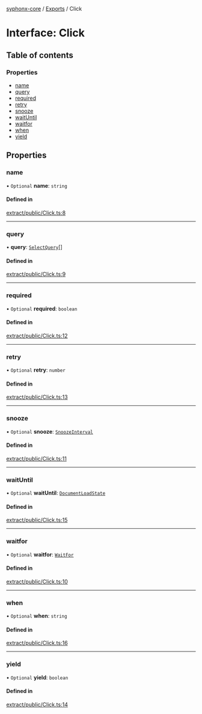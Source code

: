 [syphonx-core](../README.md) / [Exports](../modules.md) / Click

# Interface: Click

## Table of contents

### Properties

- [name](Click.md#name)
- [query](Click.md#query)
- [required](Click.md#required)
- [retry](Click.md#retry)
- [snooze](Click.md#snooze)
- [waitUntil](Click.md#waituntil)
- [waitfor](Click.md#waitfor)
- [when](Click.md#when)
- [yield](Click.md#yield)

## Properties

### name

• `Optional` **name**: `string`

#### Defined in

[extract/public/Click.ts:8](https://github.com/dtempx/syphonx-core/blob/e4f4a4f/extract/public/Click.ts#L8)

___

### query

• **query**: [`SelectQuery`](../modules.md#selectquery)[]

#### Defined in

[extract/public/Click.ts:9](https://github.com/dtempx/syphonx-core/blob/e4f4a4f/extract/public/Click.ts#L9)

___

### required

• `Optional` **required**: `boolean`

#### Defined in

[extract/public/Click.ts:12](https://github.com/dtempx/syphonx-core/blob/e4f4a4f/extract/public/Click.ts#L12)

___

### retry

• `Optional` **retry**: `number`

#### Defined in

[extract/public/Click.ts:13](https://github.com/dtempx/syphonx-core/blob/e4f4a4f/extract/public/Click.ts#L13)

___

### snooze

• `Optional` **snooze**: [`SnoozeInterval`](../modules.md#snoozeinterval)

#### Defined in

[extract/public/Click.ts:11](https://github.com/dtempx/syphonx-core/blob/e4f4a4f/extract/public/Click.ts#L11)

___

### waitUntil

• `Optional` **waitUntil**: [`DocumentLoadState`](../modules.md#documentloadstate)

#### Defined in

[extract/public/Click.ts:15](https://github.com/dtempx/syphonx-core/blob/e4f4a4f/extract/public/Click.ts#L15)

___

### waitfor

• `Optional` **waitfor**: [`WaitFor`](WaitFor.md)

#### Defined in

[extract/public/Click.ts:10](https://github.com/dtempx/syphonx-core/blob/e4f4a4f/extract/public/Click.ts#L10)

___

### when

• `Optional` **when**: `string`

#### Defined in

[extract/public/Click.ts:16](https://github.com/dtempx/syphonx-core/blob/e4f4a4f/extract/public/Click.ts#L16)

___

### yield

• `Optional` **yield**: `boolean`

#### Defined in

[extract/public/Click.ts:14](https://github.com/dtempx/syphonx-core/blob/e4f4a4f/extract/public/Click.ts#L14)
